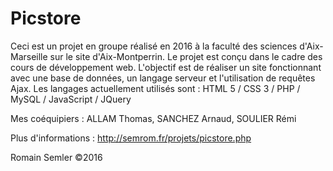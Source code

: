 # Picstore
Ceci est un projet en groupe réalisé en 2016 à la faculté des sciences d'Aix-Marseille sur le site d'Aix-Montperrin.
Le projet est conçu dans le cadre des cours de développement web. L'objectif est de réaliser un site fonctionnant avec une base de données, un langage serveur et l'utilisation de requêtes Ajax.
Les langages actuellement utilisés sont : HTML 5 / CSS 3 / PHP / MySQL / JavaScript / JQuery

Mes coéquipiers : ALLAM Thomas, SANCHEZ Arnaud, SOULIER Rémi

Plus d'informations : http://semrom.fr/projets/picstore.php

Romain Semler ©2016
